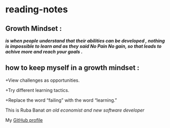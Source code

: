 # reading-notes

## Growth Mindset :
***is when people understand that their abilities can be developed , nothing is impossible to learn and as they said No Pain No gain, so that leads to achive more and reach your goals .***


 ## how to keep myself in a growth mindset :

 
+View challenges as opportunities. 

+Try different learning tactics.
 
+Replace the word “failing” with the word “learning.”
 
 This is Ruba Banat *an old economist and new software developer*
 
 My [GitHub profile](https://github.com/RubaBanat)
